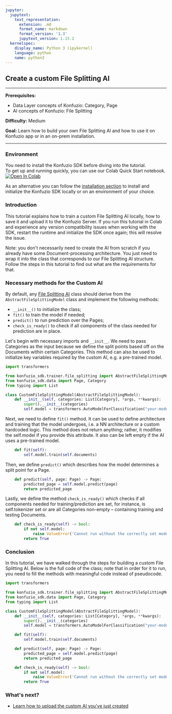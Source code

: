 ```yaml
---
jupyter:
  jupytext:
    text_representation:
      extension: .md
      format_name: markdown
      format_version: '1.3'
      jupytext_version: 1.15.2
  kernelspec:
    display_name: Python 3 (ipykernel)
    language: python
    name: python3
---
```


## Create a custom File Splitting AI

---

**Prerequisites:** 

- Data Layer concepts of Konfuzio: Category, Page
- AI concepts of Konfuzio: File Splitting

**Difficulty:** Medium

**Goal:** Learn how to build your own File Splitting AI and how to use it on Konfuzio app or in an on-prem installation.

---

### Environment
You need to install the Konfuzio SDK before diving into the tutorial. \
To get up and running quickly, you can use our Colab Quick Start notebook. \
<a href="https://colab.research.google.com/github/konfuzio-ai/konfuzio-sdk/blob/master/notebooks/Quick_start_template_for_Konfuzio_SDK.ipynb" target="_parent"><img src="https://colab.research.google.com/assets/colab-badge.svg" alt="Open In Colab"/></a>

As an alternative you can follow the [installation section](../get_started.html#install-sdk) to install and initialize the Konfuzio SDK locally or on an environment of your choice.

### Introduction

This tutorial explains how to train a custom File Splitting AI locally, how to save it and upload it to the Konfuzio 
Server. If you run this tutorial in Colab and experience any version compatibility issues when working with the SDK, restart the
runtime and initialize the SDK once again; this will resolve the issue.

Note: you don't necessarily need to create the AI from scratch if you already have some Document-processing architecture.
You just need to wrap it into the class that corresponds to our File Splitting AI structure. Follow the steps in this 
tutorial to find out what are the requirements for that.

### Necessary methods for the Custom AI

By default, any [File Splitting AI](sourcecode.html#file-splitting-ai) class should derive from the `AbstractFileSplittingModel` class and implement the following methods:

- `__init__()` to initialize the class;
- `fit()` to train the model if needed;
- `predict()` to run prediction over the Pages;
- `check_is_ready()` to check if all components of the class needed for prediction are in place.

Let's begin with necessary imports and `__init__`. We need to pass Categories as the input because we define the split points based off on the Documents within certain Categories. This method can also be used to initialize key variables required by the custom AI, e.g. a pre-trained model.

```python editable=true slideshow={"slide_type": ""} tags=["skip-execution", "nbval-skip"] vscode={"languageId": "plaintext"}
import transformers

from konfuzio_sdk.trainer.file_splitting import AbstractFileSplittingModel
from konfuzio_sdk.data import Page, Category
from typing import List

class CustomFileSplittingModel(AbstractFileSplittingModel):
    def __init__(self, categories: List[Category], *args, **kwargs):
        super().__init__(categories)
        self.model = transformers.AutoModelForClassification("your-model-name-here")
```

Next, we need to define `fit()` method. It can be used to define architecture and training that the model undergoes, i.e. a NN architecture or a custom hardcoded logic. This method does not return anything; rather, it modifies the self.model if you provide this attribute. It also can be left empty if the AI uses a pre-trained model.

```python editable=true slideshow={"slide_type": ""} tags=["skip-execution", "nbval-skip"]
    def fit(self):
        self.model.train(self.documents)
```

Then, we define `predict()` which describes how the model determines a split point for a Page.

```python editable=true slideshow={"slide_type": ""} tags=["skip-execution", "nbval-skip"]
    def predict(self, page: Page) -> Page:
        predicted_page = self.model.predict(page)
        return predicted_page
```

Lastly, we define the method `check_is_ready()` which checks if all components needed for training/prediction are set, for instance, is self.tokenizer set or are all Categories non-empty – containing training and testing Documents.

```python editable=true slideshow={"slide_type": ""} tags=["nbval-skip", "skip-execution"]
    def check_is_ready(self) -> bool:
        if not self.model:
            raise ValueError('Cannot run without the correctly set model.')
        return True
```

### Conclusion

In this tutorial, we have walked through the steps for building a custom File Splitting AI. Below is the full code of the class; note that in order for it to run, you need to fill the methods with meaningful code instead of pseudocode.

```python editable=true slideshow={"slide_type": ""} tags=["skip-execution", "nbval-skip"] vscode={"languageId": "plaintext"}
import transformers

from konfuzio_sdk.trainer.file_splitting import AbstractFileSplittingModel
from konfuzio_sdk.data import Page, Category
from typing import List

class CustomFileSplittingModel(AbstractFileSplittingModel):
    def __init__(self, categories: List[Category], *args, **kwargs):
        super().__init__(categories)
        self.model = transformers.AutoModelForClassification("your-model-name-here")

    def fit(self):
        self.model.train(self.documents)

    def predict(self, page: Page) -> Page:
        predicted_page = self.model.predict(page)
        return predicted_page

    def check_is_ready(self) -> bool:
        if not self.model:
            raise ValueError('Cannot run without the correctly set model.')
        return True
```

### What's next?

- [Learn how to upload the custom AI you've just created](https://dev.konfuzio.com/sdk/tutorials/upload-your-ai/index.html)
